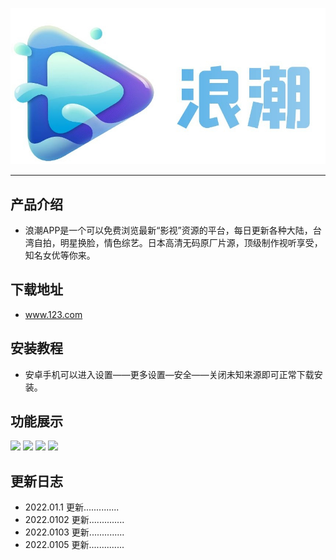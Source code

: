   ![](001.jpg)

 ***
 
## 产品介绍
+ 浪潮APP是一个可以免费浏览最新“影视”资源的平台，每日更新各种大陆，台湾自拍，明星换脸，情色综艺。日本高清无码原厂片源，顶级制作视听享受，知名女优等你来。

## 下载地址

+ www.123.com



## 安装教程

+ 安卓手机可以进入设置——更多设置—安全——关闭未知来源即可正常下载安装。


## 功能展示

![](../Desktop/001.png)
![](../Desktop/动漫风格.jpg)
![](../Desktop/宣传图2.jpg)
![](../Desktop/宣传图2.jpg)

## 更新日志
+ 2022.01.1  更新..............
+ 2022.0102  更新..............
+ 2022.0103  更新..............
+ 2022.0105  更新..............
